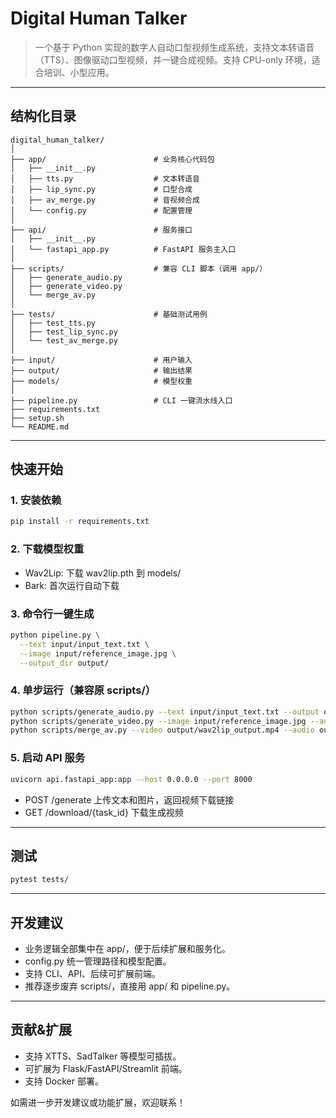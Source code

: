 # Digital Human Talker

> 一个基于 Python 实现的数字人自动口型视频生成系统，支持文本转语音（TTS）、图像驱动口型视频，并一键合成视频。支持 CPU-only 环境，适合培训、小型应用。

---

## 结构化目录

```
digital_human_talker/
│
├── app/                        # 业务核心代码包
│   ├── __init__.py
│   ├── tts.py                  # 文本转语音
│   ├── lip_sync.py             # 口型合成
│   ├── av_merge.py             # 音视频合成
│   └── config.py               # 配置管理
│
├── api/                        # 服务接口
│   ├── __init__.py
│   └── fastapi_app.py          # FastAPI 服务主入口
│
├── scripts/                    # 兼容 CLI 脚本（调用 app/）
│   ├── generate_audio.py
│   ├── generate_video.py
│   └── merge_av.py
│
├── tests/                      # 基础测试用例
│   ├── test_tts.py
│   ├── test_lip_sync.py
│   └── test_av_merge.py
│
├── input/                      # 用户输入
├── output/                     # 输出结果
├── models/                     # 模型权重
│
├── pipeline.py                 # CLI 一键流水线入口
├── requirements.txt
├── setup.sh
└── README.md
```

---

## 快速开始

### 1. 安装依赖
```bash
pip install -r requirements.txt
```

### 2. 下载模型权重
- Wav2Lip: 下载 wav2lip.pth 到 models/
- Bark: 首次运行自动下载

### 3. 命令行一键生成
```bash
python pipeline.py \
  --text input/input_text.txt \
  --image input/reference_image.jpg \
  --output_dir output/
```

### 4. 单步运行（兼容原 scripts/）
```bash
python scripts/generate_audio.py --text input/input_text.txt --output output/tts_output.wav
python scripts/generate_video.py --image input/reference_image.jpg --audio output/tts_output.wav --output output/wav2lip_output.mp4 --model models/wav2lip.pth
python scripts/merge_av.py --video output/wav2lip_output.mp4 --audio output/tts_output.wav --output output/final_output.mp4
```

### 5. 启动 API 服务
```bash
uvicorn api.fastapi_app:app --host 0.0.0.0 --port 8000
```
- POST /generate  上传文本和图片，返回视频下载链接
- GET /download/{task_id}  下载生成视频

---

## 测试

```bash
pytest tests/
```

---

## 开发建议
- 业务逻辑全部集中在 app/，便于后续扩展和服务化。
- config.py 统一管理路径和模型配置。
- 支持 CLI、API、后续可扩展前端。
- 推荐逐步废弃 scripts/，直接用 app/ 和 pipeline.py。

---

## 贡献&扩展
- 支持 XTTS、SadTalker 等模型可插拔。
- 可扩展为 Flask/FastAPI/Streamlit 前端。
- 支持 Docker 部署。

如需进一步开发建议或功能扩展，欢迎联系！
